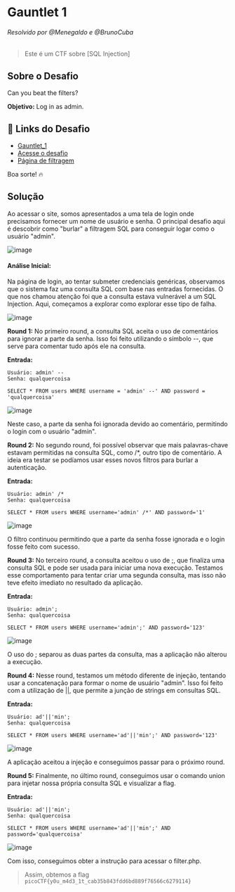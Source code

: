 # Gauntlet 1 
###### Resolvido por @Menegaldo e @BrunoCuba
> Este é um CTF sobre [SQL Injection]  

## Sobre o Desafio  
Can you beat the filters? 

**Objetivo:** Log in as admin.  

## 🔗 Links do Desafio
- [Gauntlet_1](https://play.picoctf.org/practice/challenge/88)
- [Acesse o desafio](http://jupiter.challenges.picoctf.org:19593/)  
- [Página de filtragem](http://jupiter.challenges.picoctf.org:19593/filter.php)  

Boa sorte! 🔥  


## Solução

Ao acessar o site, somos apresentados a uma tela de login onde precisamos fornecer um nome de usuário e senha. O principal desafio aqui é descobrir como "burlar" a filtragem SQL para conseguir logar como o usuário "admin".

![image](https://github.com/user-attachments/assets/bbfac422-eb64-4cb1-8829-41d31270dd6b)

#### Análise Inicial:

Na página de login, ao tentar submeter credenciais genéricas, observamos que o sistema faz uma consulta SQL com base nas entradas fornecidas. O que nos chamou atenção foi que a consulta estava vulnerável a um SQL Injection. Aqui, começamos a explorar como explorar esse tipo de falha.

![image](https://github.com/user-attachments/assets/75983be8-7be6-46fd-a23d-bb24e4897f6c)

**Round 1:**
No primeiro round, a consulta SQL aceita o uso de comentários para ignorar a parte da senha. Isso foi feito utilizando o símbolo --, que serve para comentar tudo após ele na consulta.

**Entrada:**
```
Usuário: admin' --
Senha: qualquercoisa
```
```
SELECT * FROM users WHERE username = 'admin' --' AND password = 'qualquercoisa'
```

![image](https://github.com/user-attachments/assets/45c1fdf4-c271-4d91-a22c-c1a304a4db38)

Neste caso, a parte da senha foi ignorada devido ao comentário, permitindo o login com o usuário "admin".

**Round 2:**
No segundo round, foi possível observar que mais palavras-chave estavam permitidas na consulta SQL, como /*, outro tipo de comentário. A ideia era testar se podíamos usar esses novos filtros para burlar a autenticação.

**Entrada:**
```
Usuário: admin' /*
Senha: qualquercoisa
```
```
SELECT * FROM users WHERE username='admin' /*' AND password='1'
```

![image](https://github.com/user-attachments/assets/72aa4aab-1fd3-4383-8b5d-974f312d985e)

O filtro continuou permitindo que a parte da senha fosse ignorada e o login fosse feito com sucesso.

**Round 3:**
No terceiro round, a consulta aceitou o uso de ;, que finaliza uma consulta SQL e pode ser usada para iniciar uma nova execução. Testamos esse comportamento para tentar criar uma segunda consulta, mas isso não teve efeito imediato no resultado da aplicação.

**Entrada:**
```
Usuário: admin';
Senha: qualquercoisa
```
```
SELECT * FROM users WHERE username='admin';' AND password='123'
```
![image](https://github.com/user-attachments/assets/29982171-23a7-4856-aa8c-0b9d03ef0117)

O uso do ; separou as duas partes da consulta, mas a aplicação não alterou a execução.

**Round 4:**
Nesse round, testamos um método diferente de injeção, tentando usar a concatenação para formar o nome de usuário "admin". Isso foi feito com a utilização de ||, que permite a junção de strings em consultas SQL.

**Entrada:**
```
Usuário: ad'||'min';
Senha: qualquercoisa
```
```
SELECT * FROM users WHERE username='ad'||'min';' AND password='123'
```

![image](https://github.com/user-attachments/assets/eb5ebfc5-0262-4769-bd60-80975db3cd4a)

A aplicação aceitou a injeção e conseguimos passar para o próximo round.

**Round 5:**
Finalmente, no último round, conseguimos usar o comando union para injetar nossa própria consulta SQL e visualizar a flag.

**Entrada:**
```
Usuário: ad'||'min';
Senha: qualquercoisa
```
```
SELECT * FROM users WHERE username='ad'||'min';' AND password='qualquercoisa'
```

![image](https://github.com/user-attachments/assets/23b8a6ae-6c2e-461f-89ae-145a10999379)

Com isso, conseguimos obter a instrução para acessar o filter.php.

> Assim, obtemos a flag `picoCTF{y0u_m4d3_1t_cab35b843fdd6bd889f76566c6279114}`  
